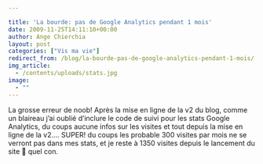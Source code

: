 ```yaml
---

title: 'La bourde: pas de Google Analytics pendant 1 mois'
date: 2009-11-25T14:11:10+00:00
author: Ange Chierchia
layout: post
categories: ["Vis ma vie"]
redirect_from: /blog/la-bourde-pas-de-google-analytics-pendant-1-mois/
img_article:
  - /contents/uploads/stats.jpg
image:
  - ""
---
```

La grosse erreur de noob! Après la mise en ligne de la v2 du blog, comme un blaireau j&rsquo;ai oublié d&rsquo;inclure le code de suivi pour les stats Google Analytics, du coups aucune infos sur les visites et tout depuis la mise en ligne de la v2&#8230;. SUPER! du coups les probable 300 visites par mois ne se verront pas dans mes stats, et je reste à 1350 visites depuis le lancement du site 🙁 quel con.